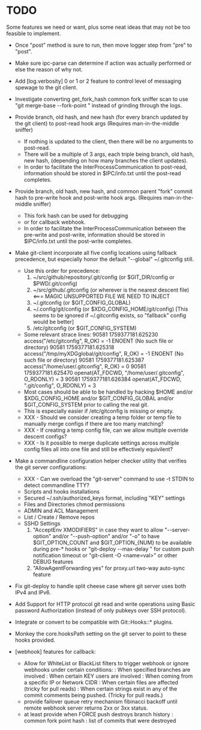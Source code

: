 TODO
====

Some features we need or want, plus some neat ideas that may not be too feasible to implement.

 - Once "post" method is sure to run, then move logger step from "pre" to "post".

 - Make sure ipc-parse can determine if action was actually performed or else the reason of why not.

 - Add [log.verbosity] 0 or 1 or 2 feature to control level of messaging spewage to the git client.

 - Investigate converting get_fork_hash common fork sniffer scan to use "git merge-base --fork-point <ref> <commit>" instead of grinding through the logs.

 - Provide branch, old hash, and new hash (for every branch updated by the git client) to post-read hook args (Requires man-in-the-middle sniffer)
   * If nothing is updated to the client, then there will be no arguments to post-read.
   * There will be a multiple of 3 args, each triple being branch, old hash, new hash, (depending on how many branches the client updates).
   * In order to facilitate the InterProcessCommunication to post-read, information should be stored in $IPC/info.txt until the post-read completes.

 - Provide branch, old hash, new hash, and common parent "fork" commit hash to pre-write hook and post-write hook args. (Requires man-in-the-middle sniffer)
   * This fork hash can be used for debugging
   * or for callback webhook.
   * In order to facilitate the InterProcessCommunication between the pre-write and post-write, information should be stored in $IPC/info.txt until the post-write completes.

 - Make git-client incorporate all five config locations using fallback precedence, but especially honor the default "--global" ~/.gitconfig still.
   * Use this order for precedence:
     1. ~/src/github/repository/.git/config (or $GIT_DIR/config or $PWD/.git/config)
     2. ~/src/github/.gitconfig (or wherever is the nearest descent file) <=== MAGIC UNSUPPORTED FILE WE NEED TO INJECT
     3. ~/.gitconfig (or $GIT_CONFIG_GLOBAL)
     4. ~/.config/git/config (or $XDG_CONFIG_HOME/git/config) [This seems to be ignored if ~/.gitconfig exists, so "fallback" config would be better]
     5. /etc/gitconfig (or $GIT_CONFIG_SYSTEM)
   * Some relevant strace lines:
     90581 1759377181.625230 access("/etc/gitconfig", R_OK) = -1 ENOENT (No such file or directory)
     90581 1759377181.625318 access("/tmp/myXDGglobal/git/config", R_OK) = -1 ENOENT (No such file or directory)
     90581 1759377181.625387 access("/home/user/.gitconfig", R_OK) = 0
     90581 1759377181.625470 openat(AT_FDCWD, "/home/user/.gitconfig", O_RDONLY) = 3
     90581 1759377181.626384 openat(AT_FDCWD, ".git/config", O_RDONLY) = 3
   * Most cases should be able to be handled by hacking $HOME and/or $XDG_CONFIG_HOME and/or $GIT_CONFIG_GLOBAL and/or $GIT_CONFIG_SYSTEM prior to calling the real git.
   * This is especially easier if /etc/gitconfig is missing or empty.
   * XXX - Should we consider creating a temp folder or temp file to manually merge configs if there are too many matching?
   * XXX - If creating a temp config file, can we allow multiple override descent configs?
   * XXX - Is it possible to merge duplicate settings across multiple config files all into one file and still be effectively equivilent?

 - Make a commandline configuration helper checker utility that verifies the git server configurations:
   * XXX - Can we overload the "git-server" command to use -t STDIN to detect commandline TTY?
   * Scripts and hooks installations
   * Secured ~/.ssh/authorized_keys format, including "KEY" settings
   * Files and Directories chmod permissions
   * ADMIN and ACL Management
   * List / Create / Remove repos
   * SSHD Settings
     1. "AcceptEnv XMODIFIERS" in case they want
          to allow "--server-option" and/or "--push-option" and/or "-o" to have
          $GIT_OPTION_COUNT and $GIT_OPTION_{NUM} to be available during pre-* hooks
          or "git-deploy --max-delay <seconds>" for custom push notification timeout
          or "git-client -O <name=val>"
          or other DEBUG features
     2. "AllowAgentForwarding yes" for proxy.url two-way auto-sync feature

 - Fix git-deploy to handle split cheese case where git server uses both IPv4 and IPv6.

 - Add Support for HTTP protocol git read and write operations using Basic password Authorization (instead of only pubkeys over SSH protocol).

 - Integrate or convert to be compatible with Git::Hooks::* plugins.

 - Monkey the core.hooksPath setting on the git server to point to these hooks provided.

 - [webhook] features for callback:
   * Allow for WhiteList or BlackList filters to trigger webhook or ignore webhooks under certain conditions:
     : When specified branches are involved
     : When certain KEY users are involved
     : When coming from a specific IP or Network CIDR
     : When certain files are affected (tricky for pull reads)
     : When certain strings exist in any of the commit comments being pushed. (Tricky for pull reads.)
   * provide failover queue retry mechanism fibinacci backoff until remote webhook server returns 2xx or 3xx status.
   * at least provide when FORCE push destroys branch history
     : common fork point hash
     : list of commits that were destroyed
